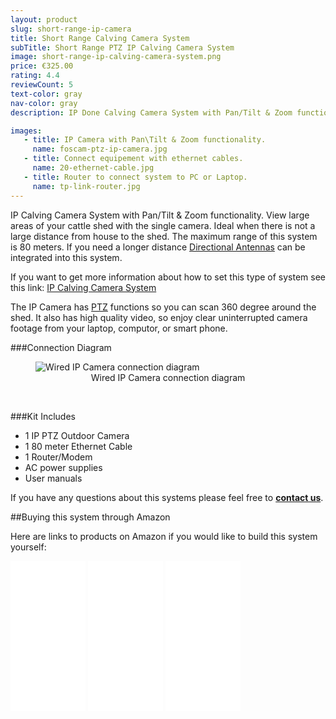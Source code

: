 ```yaml
---
layout: product
slug: short-range-ip-camera
title: Short Range Calving Camera System
subTitle: Short Range PTZ IP Calving Camera System
image: short-range-ip-calving-camera-system.png
price: €325.00
rating: 4.4
reviewCount: 5
text-color: gray
nav-color: gray
description: IP Done Calving Camera System with Pan/Tilt & Zoom functionality. View large areas of your cattle shed with the single camera. This system is wired back to the house with an ethernet cable.

images:
   - title: IP Camera with Pan\Tilt & Zoom functionality.
     name: foscam-ptz-ip-camera.jpg
   - title: Connect equipement with ethernet cables.
     name: 20-ethernet-cable.jpg
   - title: Router to connect system to PC or Laptop.
     name: tp-link-router.jpg
---
```


IP Calving Camera System with Pan/Tilt & Zoom functionality. View large areas of your cattle shed with the single camera. Ideal when there is not a large distance from house to the shed. The maximum range of this system is 80 meters. If you need a longer distance <a href="{{site.baseurl}}/products/long-range-ip-calving-camera-system.html">Directional Antennas</a> can be integrated into this system.

If you want to get more information about how to set this type of system see this link: <a href="{{site.baseurl}}/ip/2015/04/24/ip-calving-camera-system.html">IP Calving Camera System</a>


The IP Camera has <a href="{{site.baseurl}}/ptz/2015/04/26/ptz-calving-camera.html">PTZ</a> functions so you can scan 360 degree around the shed. It also has high quality video, so enjoy clear uninterrupted camera footage from your laptop, computor, or smart phone.


###Connection Diagram
<figure>
	<img src="{{site.baseurl}}/img/ip-camera-wired-connection-diagram.png" alt="Wired IP Camera connection diagram">
	<figcaption style="text-align: center;">Wired IP Camera connection diagram</figcaption>
</figure>
<br>

###Kit Includes

- 1 IP PTZ Outdoor Camera
- 1 80 meter Ethernet Cable
- 1 Router/Modem
- AC power supplies
- User manuals

<!--
<div class="pull-right">
  <b>Buy Now:</b>
  <button id="buy-{{ page.slug }}-2" data-product-title="{{ page.title }}" role="button" data-toggle="modal" class="btn btn-primary btn-large buy" onClick="_gaq.push(['_trackEvent', 'buy', 'button', 'Tried to buy {{ page.title }}.']);"><i class="fa fa-shopping-cart fa-lg"></i> {{ page.price }}</button>
</div>
<br/>
-->

If you have any questions about this systems please feel free to <b><a href="/contact">contact us</a></b>.

##Buying this system through Amazon

Here are links to products on Amazon if you would like to build this system yourself:

<iframe style="width:120px;height:240px;" marginwidth="0" marginheight="0" scrolling="no" frameborder="0" src="//ws-eu.amazon-adsystem.com/widgets/q?ServiceVersion=20070822&OneJS=1&Operation=GetAdHtml&MarketPlace=GB&source=ss&ref=ss_til&ad_type=product_link&tracking_id=calvingcamera-21&marketplace=amazon&region=GB&placement=B00IV4QE2A&asins=B00IV4QE2A&linkId=&show_border=true&link_opens_in_new_window=true">
</iframe>

<iframe style="width:120px;height:240px;" marginwidth="0" marginheight="0" scrolling="no" frameborder="0" src="//ws-eu.amazon-adsystem.com/widgets/q?ServiceVersion=20070822&OneJS=1&Operation=GetAdHtml&MarketPlace=GB&source=ss&ref=ss_til&ad_type=product_link&tracking_id=calvingcamera-21&marketplace=amazon&region=GB&placement=B00A5TE6DI&asins=B00A5TE6DI&linkId=&show_border=true&link_opens_in_new_window=true">
</iframe>

<iframe style="width:120px;height:240px;" marginwidth="0" marginheight="0" scrolling="no" frameborder="0" src="//ws-eu.amazon-adsystem.com/widgets/q?ServiceVersion=20070822&OneJS=1&Operation=GetAdHtml&MarketPlace=GB&source=ss&ref=ss_til&ad_type=product_link&tracking_id=calvingcamera-21&marketplace=amazon&region=GB&placement=B00NEQZ12Y&asins=B00NEQZ12Y&linkId=&show_border=true&link_opens_in_new_window=true">
</iframe>
